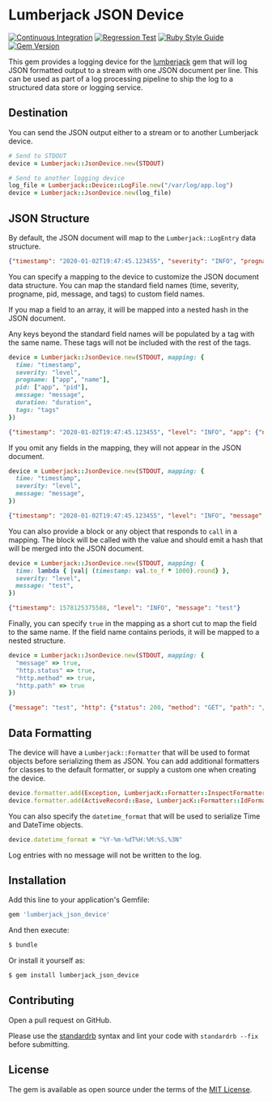 # Lumberjack JSON Device

[![Continuous Integration](https://github.com/bdurand/lumberjack_json_device/actions/workflows/continuous_integration.yml/badge.svg)](https://github.com/bdurand/lumberjack_json_device/actions/workflows/continuous_integration.yml)
[![Regression Test](https://github.com/bdurand/lumberjack_json_device/actions/workflows/regression_test.yml/badge.svg)](https://github.com/bdurand/lumberjack_json_device/actions/workflows/regression_test.yml)
[![Ruby Style Guide](https://img.shields.io/badge/code_style-standard-brightgreen.svg)](https://github.com/testdouble/standard)
[![Gem Version](https://badge.fury.io/rb/lumberjack_json_device.svg)](https://badge.fury.io/rb/lumberjack_json_device)

This gem provides a logging device for the [lumberjack](https://github.com/bdurand/lumberjack) gem that will log JSON formatted output to a stream with one JSON document per line. This can be used as part of a log processing pipeline to ship the log to a structured data store or logging service.

## Destination

You can send the JSON output either to a stream or to another Lumberjack device.

```ruby
# Send to STDOUT
device = Lumberjack::JsonDevice.new(STDOUT)

# Send to another logging device
log_file = Lumberjack::Device::LogFile.new("/var/log/app.log")
device = Lumberjack::JsonDevice.new(log_file)
```

## JSON Structure

By default, the JSON document will map to the `Lumberjack::LogEntry` data structure.

```json
{"timestamp": "2020-01-02T19:47:45.123455", "severity": "INFO", "progname": "web", "pid": 101, "message": "test", "tags": {"foo": "bar"}}
```

You can specify a mapping to the device to customize the JSON document data structure. You can map the standard field names (time, severity, progname, pid, message, and tags) to custom field names.

If you map a field to an array, it will be mapped into a nested hash in the JSON document.

Any keys beyond the standard field names will be populated by a tag with the same name. These tags will not be included with the rest of the tags.

```ruby
device = Lumberjack::JsonDevice.new(STDOUT, mapping: {
  time: "timestamp",
  severity: "level",
  progname: ["app", "name"],
  pid: ["app", "pid"],
  message: "message",
  duration: "duration",
  tags: "tags"
})
```

```json
{"timestamp": "2020-01-02T19:47:45.123455", "level": "INFO", "app": {"name": "web", "pid": 101}, "message": "test", "duration": 5, "tags": {"foo": "bar"}}
```

If you omit any fields in the mapping, they will not appear in the JSON document.

```ruby
device = Lumberjack::JsonDevice.new(STDOUT, mapping: {
  time: "timestamp",
  severity: "level",
  message: "message",
})
```

```json
{"timestamp": "2020-01-02T19:47:45.123455", "level": "INFO", "message": "test"}
```

You can also provide a block or any object that responds to `call` in a mapping. The block will be called with the value and should emit a hash that will be merged into the JSON document.

```ruby
device = Lumberjack::JsonDevice.new(STDOUT, mapping: {
  time: lambda { |val| (timestamp: val.to_f * 1000).round} },
  severity: "level",
  message: "test",
})
```

```json
{"timestamp": 1578125375588, "level": "INFO", "message": "test"}
```

Finally, you can specify `true` in the mapping as a short cut to map the field to the same name. If the field name contains periods, it will be mapped to a nested structure.

```ruby
device = Lumberjack::JsonDevice.new(STDOUT, mapping: {
  "message" => true,
  "http.status" => true,
  "http.method" => true,
  "http.path" => true
})
```

```json
{"message": "test", "http": {"status": 200, "method": "GET", "path": "/resource"}}
```


## Data Formatting

The device will have a `Lumberjack::Formatter` that will be used to format objects before serializing them as JSON. You can add additional formatters for classes to the default formatter, or supply a custom one when creating the device.

```ruby
device.formatter.add(Exception, LumberjacK::Formatter::InspectFormatter.new)
device.formatter.add(ActiveRecord::Base, LumberjacK::Formatter::IdFormatter.new)
```

You can also specify the `datetime_format` that will be used to serialize Time and DateTime objects.

```ruby
device.datetime_format = "%Y-%m-%dT%H:%M:%S.%3N"
```

Log entries with no message will not be written to the log.

## Installation

Add this line to your application's Gemfile:

```ruby
gem 'lumberjack_json_device'
```

And then execute:
```bash
$ bundle
```

Or install it yourself as:
```bash
$ gem install lumberjack_json_device
```

## Contributing

Open a pull request on GitHub.

Please use the [standardrb](https://github.com/testdouble/standard) syntax and lint your code with `standardrb --fix` before submitting.

## License

The gem is available as open source under the terms of the [MIT License](https://opensource.org/licenses/MIT).
